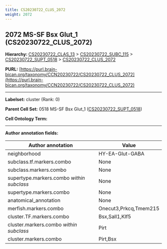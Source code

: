 ```yaml
---
title: CS20230722_CLUS_2072
weight: 2072
---
```

## 2072 MS-SF Bsx Glut_1 (CS20230722_CLUS_2072)
<b>Hierarchy: </b>
[CS20230722_CLAS_13](../CS20230722_CLAS_13) >
[CS20230722_SUBC_115](../CS20230722_SUBC_115) >
[CS20230722_SUPT_0518](../CS20230722_SUPT_0518) >
[CS20230722_CLUS_2072](../CS20230722_CLUS_2072)

**PURL:** [https://purl.brain-bican.org/taxonomy/CCN20230722/CS20230722_CLUS_2072](https://purl.brain-bican.org/taxonomy/CCN20230722/CS20230722_CLUS_2072)

---


**Labelset:** cluster (Rank: 0)

**Parent Cell Set:** 0518 MS-SF Bsx Glut_1 ([CS20230722_SUPT_0518](../CS20230722_SUPT_0518))



**Cell Ontology Term:** 

[MARKER GENES.]: #


---

[TRANSFERRED ANNOTATIONS.]: #


[AUTHOR ANNOTATION FIELDS.]: #


**Author annotation fields:**

| Author annotation | Value |
|-------------------|-------|
|neighborhood|HY-EA-Glut-GABA|
|subclass.tf.markers.combo|None|
|subclass.markers.combo|None|
|supertype.markers.combo _within subclass_|None|
|supertype.markers.combo|None|
|anatomical_annotation|None|
|merfish.markers.combo|Onecut3,Prkcq,Tmem215|
|cluster.TF.markers.combo|Bsx,Sall1,Klf5|
|cluster.markers.combo _within subclass_|Pirt|
|cluster.markers.combo|Pirt,Bsx|
